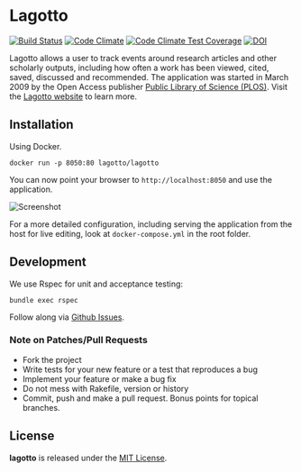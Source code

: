 # Lagotto

[![Build Status](https://travis-ci.org/lagotto/lagotto.png?branch=master)](https://travis-ci.org/lagotto/lagotto) [![Code Climate](https://codeclimate.com/github/lagotto/lagotto.png)](https://codeclimate.com/github/lagotto/lagotto) [![Code Climate Test Coverage](https://codeclimate.com/github/lagotto/lagotto/coverage.png)](https://codeclimate.com/github/lagotto/lagotto) [![DOI](https://zenodo.org/badge/doi/10.5281/zenodo.49516.svg)](http://doi.org/10.5281/zenodo.49516)

Lagotto allows a user to track events around research articles and other scholarly outputs, including how often a work has been viewed, cited, saved, discussed and recommended. The application was started in March 2009 by the Open Access publisher [Public Library of Science (PLOS)](http://www.plos.org/). Visit the [Lagotto website](http://lagotto.io) to learn more.

## Installation

Using Docker.

```
docker run -p 8050:80 lagotto/lagotto
```

You can now point your browser to `http://localhost:8050` and use the application.

![Screenshot](https://raw.githubusercontent.com/lagotto/lagotto/5-1-unstable/public/images/start.png)

For a more detailed configuration, including serving the application from the host for live editing, look at `docker-compose.yml` in the root folder.

## Development

We use Rspec for unit and acceptance testing:

```
bundle exec rspec
```

Follow along via [Github Issues](https://github.com/datacite/lagotto/issues).

### Note on Patches/Pull Requests

* Fork the project
* Write tests for your new feature or a test that reproduces a bug
* Implement your feature or make a bug fix
* Do not mess with Rakefile, version or history
* Commit, push and make a pull request. Bonus points for topical branches.

## License
**lagotto** is released under the [MIT License](https://github.com/datacite/lagotto/blob/master/LICENSE.md).
